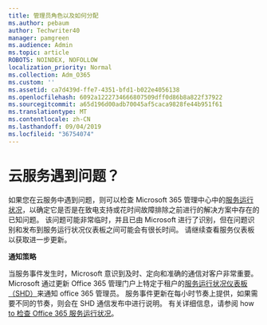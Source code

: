 ```yaml
---
title: 管理员角色以及如何分配
ms.author: pebaum
author: Techwriter40
manager: pamgreen
ms.audience: Admin
ms.topic: article
ROBOTS: NOINDEX, NOFOLLOW
localization_priority: Normal
ms.collection: Adm_O365
ms.custom: ''
ms.assetid: ca7d439d-ffe7-4351-bfd1-b022e4056138
ms.openlocfilehash: 6092a1222734666807509dff0d86b8a822f37922
ms.sourcegitcommit: a65d196d00adb70045af5caca9828fe44b951f61
ms.translationtype: MT
ms.contentlocale: zh-CN
ms.lasthandoff: 09/04/2019
ms.locfileid: "36754074"
---
```

# <a name="experiencing-problems-with-a-cloud-service"></a>云服务遇到问题？

如果您在云服务中遇到问题，则可以检查 Microsoft 365 管理中心中的[服务运行状况](https://admin.microsoft.com/AdminPortal/Home#/servicehealth)，以确定它是否是在致电支持或花时间故障排除之前进行的解决方案中存在的已知问题。 该问题可能非常临时，并且已由 Microsoft 进行了识别，但在问题识别和发布到服务运行状况仪表板之间可能会有很长时间。 请继续查看服务仪表板以获取进一步更新。

**通知策略**

当服务事件发生时，Microsoft 意识到及时、定向和准确的通信对客户非常重要。 Microsoft 通过更新 Office 365 管理门户上特定于租户的[服务运行状况仪表板（SHD）](https://admin.microsoft.com/AdminPortal/Home#/servicehealth)来通知 office 365 管理员。 服务事件更新在每小时节奏上提供，如果需要不同的节奏，则会在 SHD 通信发布中进行说明。 有关详细信息，请参阅 how [to 检查 Office 365 服务运行状况](https://docs.microsoft.com/office365/enterprise/view-service-health)。

